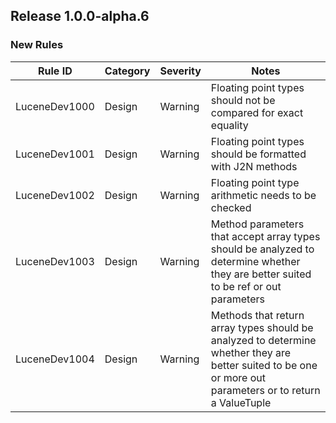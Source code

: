 ## Release 1.0.0-alpha.6

### New Rules

 Rule ID       | Category | Severity | Notes                                                                                                                                                     
---------------|----------|----------|-----------------------------------------------------------------------------------------------------------------------------------------------------------
 LuceneDev1000 | Design   | Warning  | Floating point types should not be compared for exact equality                                                                                            
 LuceneDev1001 | Design   | Warning  | Floating point types should be formatted with J2N methods                                                                                                 
 LuceneDev1002 | Design   | Warning  | Floating point type arithmetic needs to be checked                                                                                                        
 LuceneDev1003 | Design   | Warning  | Method parameters that accept array types should be analyzed to determine whether they are better suited to be ref or out parameters                      
 LuceneDev1004 | Design   | Warning  | Methods that return array types should be analyzed to determine whether they are better suited to be one or more out parameters or to return a ValueTuple 
